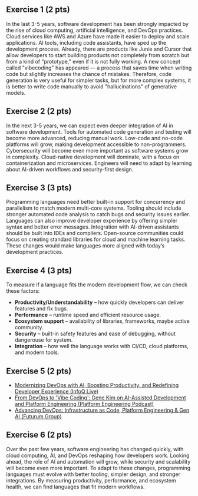 ## Exercise 1 (2 pts)
In the last 3-5 years, software development has been strongly impacted by the rise of cloud computing, artificial intelligence, and DevOps practices. Cloud services like AWS and Azure have made it easier to deploy and scale applications. AI tools, including code assistants, have sped up the development process. Already, there are products like Junie and Cursor that allow developers to start building products not completely from scratch but from a kind of "prototype," even if it is not fully working. A new concept called "vibecoding" has appeared — a process that saves time when writing code but slightly increases the chance of mistakes. Therefore, code generation is very useful for simpler tasks, but for more complex systems, it is better to write code manually to avoid "hallucinations" of generative models.


## Exercise 2 (2 pts)
In the next 3-5 years, we can expect even deeper integration of AI in software development. Tools for automated code generation and testing will become more advanced, reducing manual work. Low-code and no-code platforms will grow, making development accessible to non-programmers. Cybersecurity will become even more important as software systems grow in complexity. Cloud-native development will dominate, with a focus on containerization and microservices. Engineers will need to adapt by learning about AI-driven workflows and security-first design.


## Exercise 3 (3 pts)
Programming languages need better built-in support for concurrency and parallelism to match modern multi-core systems. Tooling should include stronger automated code analysis to catch bugs and security issues earlier. Languages can also improve developer experience by offering simpler syntax and better error messages. Integration with AI-driven assistants should be built into IDEs and compilers. Open-source communities could focus on creating standard libraries for cloud and machine learning tasks. These changes would make languages more aligned with today’s development practices.


## Exercise 4 (3 pts)
To measure if a language fits the modern development flow, we can check these factors:


- **Productivity/Understandability** – how quickly developers can deliver features and fix bugs.  
- **Performance** – runtime speed and efficient resource usage.  
- **Ecosystem support** – availability of libraries, frameworks, maybe active community.  
- **Security** – built-in safety features and ease of debugging, without dangerouse for system.  
- **Integration** – how well the language works with CI/CD, cloud platforms, and modern tools.  


## Exercise 5 (2 pts)
- [Modernizing DevOps with AI, Boosting Productivity, and Redefining Developer Experience (InfoQ Live)](https://www.infoq.com/presentations/generative-ai-2025/)  
- [From DevOps to 'Vibe Coding': Gene Kim on AI-Assisted Development and Platform Engineering (Platform Engineering Podcast)](https://www.platformengineeringpod.com/episode/from-devops-to-vibe-coding-gene-kim-on-ai-assisted-development-and-platform-engineering)  
- [Advancing DevOps: Infrastructure as Code, Platform Engineering & Gen AI (Futurum Group)](https://futurumgroup.com/insights/advancing-devops-infrastructure-as-code-platform-engineering-and-gen-ai-six-five-webcast/)  


## Exercise 6 (2 pts)
Over the past few years, software engineering has changed quickly, with cloud computing, AI, and DevOps reshaping how developers work. Looking ahead, the role of AI and automation will grow, while security and scalability will become even more important. To adapt to these changes, programming languages must evolve with better tooling, simpler design, and stronger integrations. By measuring productivity, performance, and ecosystem health, we can find languages that fit modern workflows.
